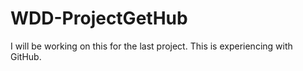 # WDD-ProjectGetHub
I will be working on this for the last project. This is experiencing with GitHub.
